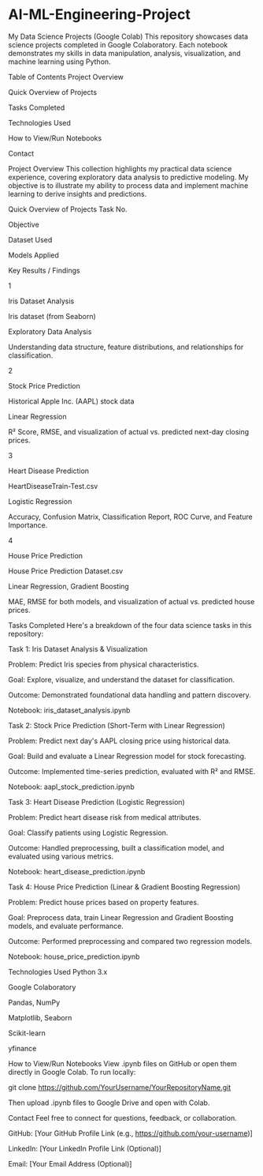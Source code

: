 # AI-ML-Engineering-Project
My Data Science Projects (Google Colab)
This repository showcases data science projects completed in Google Colaboratory. Each notebook demonstrates my skills in data manipulation, analysis, visualization, and machine learning using Python.

Table of Contents
Project Overview

Quick Overview of Projects

Tasks Completed

Technologies Used

How to View/Run Notebooks

Contact

Project Overview
This collection highlights my practical data science experience, covering exploratory data analysis to predictive modeling. My objective is to illustrate my ability to process data and implement machine learning to derive insights and predictions.

Quick Overview of Projects
Task No.

Objective

Dataset Used

Models Applied

Key Results / Findings

1

Iris Dataset Analysis

Iris dataset (from Seaborn)

Exploratory Data Analysis

Understanding data structure, feature distributions, and relationships for classification.

2

Stock Price Prediction

Historical Apple Inc. (AAPL) stock data

Linear Regression

R² Score, RMSE, and visualization of actual vs. predicted next-day closing prices.

3

Heart Disease Prediction

HeartDiseaseTrain-Test.csv

Logistic Regression

Accuracy, Confusion Matrix, Classification Report, ROC Curve, and Feature Importance.

4

House Price Prediction

House Price Prediction Dataset.csv

Linear Regression, Gradient Boosting

MAE, RMSE for both models, and visualization of actual vs. predicted house prices.

Tasks Completed
Here's a breakdown of the four data science tasks in this repository:

Task 1: Iris Dataset Analysis & Visualization

Problem: Predict Iris species from physical characteristics.

Goal: Explore, visualize, and understand the dataset for classification.

Outcome: Demonstrated foundational data handling and pattern discovery.

Notebook: iris_dataset_analysis.ipynb

Task 2: Stock Price Prediction (Short-Term with Linear Regression)

Problem: Predict next day's AAPL closing price using historical data.

Goal: Build and evaluate a Linear Regression model for stock forecasting.

Outcome: Implemented time-series prediction, evaluated with R² and RMSE.

Notebook: aapl_stock_prediction.ipynb

Task 3: Heart Disease Prediction (Logistic Regression)

Problem: Predict heart disease risk from medical attributes.

Goal: Classify patients using Logistic Regression.

Outcome: Handled preprocessing, built a classification model, and evaluated using various metrics.

Notebook: heart_disease_prediction.ipynb

Task 4: House Price Prediction (Linear & Gradient Boosting Regression)

Problem: Predict house prices based on property features.

Goal: Preprocess data, train Linear Regression and Gradient Boosting models, and evaluate performance.

Outcome: Performed preprocessing and compared two regression models.

Notebook: house_price_prediction.ipynb

Technologies Used
Python 3.x

Google Colaboratory

Pandas, NumPy

Matplotlib, Seaborn

Scikit-learn

yfinance

How to View/Run Notebooks
View .ipynb files on GitHub or open them directly in Google Colab. To run locally:

git clone https://github.com/YourUsername/YourRepositoryName.git

Then upload .ipynb files to Google Drive and open with Colab.

Contact
Feel free to connect for questions, feedback, or collaboration.

GitHub: [Your GitHub Profile Link (e.g., https://github.com/your-username)]

LinkedIn: [Your LinkedIn Profile Link (Optional)]

Email: [Your Email Address (Optional)]
